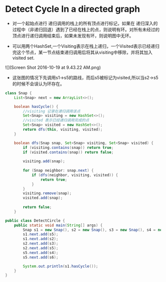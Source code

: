# Detect Cycle In a directed graph

* 对一个起始点进行 递归调用的栈上的所有顶点进行标记，如果在 递归深入的过程中（非递归回退）遇到了已经在栈上的点，则说明有环。对所有未经过的顶点进行递归调用结束后，如果未发现有环，则说明图中无环。 

* 可以用两个HashSet,一个Visiting表示在栈上递归，一个Visited表示已经递归完这个节点，某一节点结束递归调用后将其从visiting中移除，并将其加入visited set.

![](Screen Shot 2016-10-19 at 9.43.22 AM.png)

* 这张图的情况下先调用s1->s5的路线，而后s5被标记为visited,所以当s2->s5的时候不会误认为环存在。

```java
class Snap {
    List<Snap> next = new ArrayList<>();

    boolean hasCycle() {
        //visiting 记录在递归调用该点
        Set<Snap> visiting = new HashSet<>();
        //visited 表示已经递归调用完成的点
        Set<Snap> visited = new HashSet<>();
        return dfs(this, visiting, visited);
    }

    boolean dfs(Snap snap, Set<Snap> visiting, Set<Snap> visited) {
        if (visiting.contains(snap)) return true;
        if (visited.contains(snap)) return false;
        
        visiting.add(snap);
        
        for (Snap neighbor: snap.next) {
            if (dfs(neighbor, visiting, visited)) {
                return true;
            }
        }
        visiting.remove(snap);
        visited.add(snap);
        
        return false;
    }

public class DetectCircle {
    public static void main(String[] args) {
        Snap s1 = new Snap(), s2 = new Snap(), s3 = new Snap(), s4 = new Snap(), s5 = new Snap(), s6 = new Snap();
        s1.next.add(s5);
        s1.next.add(s2);
        s2.next.add(s3);
        s2.next.add(s5);
        s5.next.add(s4);
        s5.next.add(s6);

        System.out.println(s1.hasCycle());
    }
}
```

